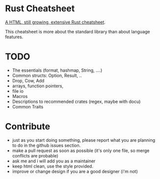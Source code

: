 

Rust Cheatsheet
===============

[A HTML, still growing, extensive Rust cheatsheet](http://phaiax.github.io/rust-cheatsheet/).

This cheatsheet is more about the standard library than about language features.

# TODO

 * The essentials (format, hashmap, String, ....)
 * Common structs: Option, Result, ..
 * Drop, Cow, Add
 * arrays, function pointers, 
 * file io
 * Macros
 * Descriptions to recommended crates (regex, maybe with docu)
 * Common Traits

# Contribute

 * just as you start doing something, please report what you are planning to do in the github issues section.
 * make a pull request as soon as possible (it's only one file, so merge conflicts are probable)
 * ask me and i will add you as a maintainer
 * keep html clean, use the style provided.
 * improve or change design if you are a good designer (i'm not)
